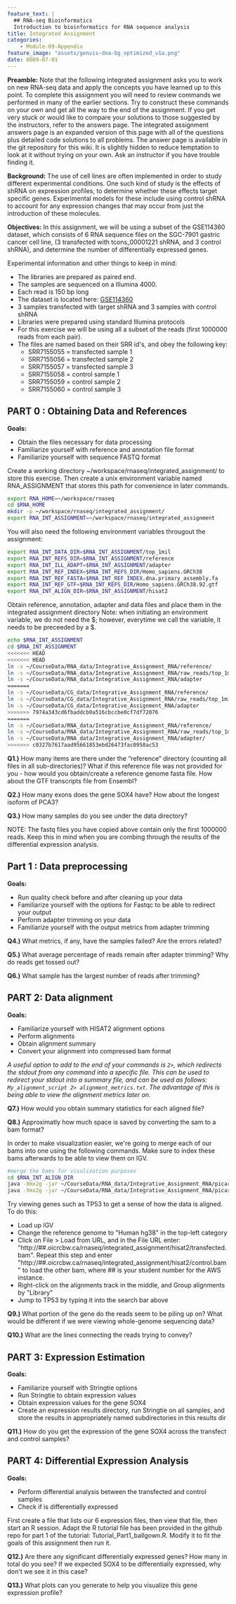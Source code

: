 ```yaml
---
feature_text: |
  ## RNA-seq Bioinformatics
  Introduction to bioinformatics for RNA sequence analysis
title: Integrated Assignment
categories:
    - Module-09-Appendix
feature_image: "assets/genvis-dna-bg_optimized_v1a.png"
date: 0009-07-01
---
```


**Preamble:** Note that the following integrated assignment asks you to work on new RNA-seq data and apply the concepts you have learned up to this point. To complete this assignment you will need to review commands we performed in many of the earlier sections. Try to construct these commands on your own and get all the way to the end of the assignment. If you get very stuck or would like to compare your solutions to those suggested by the instructors, refer to the answers page. The integrated assignment answers page is an expanded version of this page with all of the questions plus detailed code solutions to all problems. The answer page is available in the git repository for this wiki. It is slightly hidden to reduce temptation to look at it without trying on your own. Ask an instructor if you have trouble finding it.

**Background:** The use of cell lines are often implemented in order to study different experimental conditions. One such kind of study is the effects of shRNA on expression profiles, to determine whether these effects target specific genes. Experimental models for these include using control shRNA to account for any expression changes that may occur from just the introduction of these molecules. 

**Objectives:** In this assignment, we will be using a subset of the GSE114360 dataset, which consists of 6 RNA sequence files on the SGC-7901 gastric cancer cell line, (3 transfected with tcons_00001221 shRNA, and 3 control shRNA), and determine the number of differentially expressed genes.

Experimental information and other things to keep in mind:

- The libraries are prepared as paired end. 
- The samples are sequenced on a Illumina 4000. 
- Each read is 150 bp long 
- The dataset is located here: [GSE114360](https://www.ncbi.nlm.nih.gov/bioproject/PRJNA471072)
- 3 samples transfected with target shRNA and 3 samples with control shRNA
- Libraries were prepared using standard Illumina protocols
- For this exercise we will be using all a subset of the reads (first 1000000 reads from each pair). 
- The files are named based on their SRR id's, and obey the following key:
  - SRR7155055 = transfected sample 1
  - SRR7155056 = transfected sample 2
  - SRR7155057 = transfected sample 3
  - SRR7155058 = control sample 1
  - SRR7155059 = control sample 2
  - SRR7155060 = control sample 3

## PART 0 : Obtaining Data and References

**Goals:**

- Obtain the files necessary for data processing 
- Familiarize yourself with reference and annotation file format 
- Familiarize yourself with sequence FASTQ format 

Create a working directory ~/workspace/rnaseq/integrated_assignment/ to store this exercise. Then create a unix environment variable named RNA_ASSIGNMENT that stores this path for convenience in later commands.

```bash
export RNA_HOME=~/workspace/rnaseq
cd $RNA_HOME
mkdir -p ~/workspace/rnaseq/integrated_assignment/
export RNA_INT_ASSIGNMENT=~/workspace/rnaseq/integrated_assignment
```
You will also need the following environment variables througout the assignment:

```bash
export RNA_INT_DATA_DIR=$RNA_INT_ASSIGNMENT/top_1mil
export RNA_INT_REFS_DIR=$RNA_INT_ASSIGNMENT/reference
export RNA_INT_ILL_ADAPT=$RNA_INT_ASSIGNMENT/adapter
export RNA_INT_REF_INDEX=$RNA_INT_REFS_DIR/Homo_sapiens.GRCh38
export RNA_INT_REF_FASTA=$RNA_INT_REF_INDEX.dna.primary_assembly.fa
export RNA_INT_REF_GTF=$RNA_INT_REFS_DIR/Homo_sapiens.GRCh38.92.gtf
export RNA_INT_ALIGN_DIR=$RNA_INT_ASSIGNMENT/hisat2
```

Obtain reference, annotation, adapter and data files and place them in the integrated assignment directory
Note: when initiating an environment variable, we do not need the $; however, everytime we call the variable, it needs to be preceeded by a $.

```bash
echo $RNA_INT_ASSIGNMENT
cd $RNA_INT_ASSIGNMENT
<<<<<<< HEAD
<<<<<<< HEAD
ln -s ~/CourseData/RNA_data/Integrative_Assignment_RNA/reference/
ln -s ~/CourseData/RNA_data/Integrative_Assignment_RNA/raw_reads/top_1mil/ raw_reads
ln -s ~/CourseData/RNA_data/Integrative_Assignment_RNA/adapter
=======
ln -s ~/CourseData/CG_data/Integrative_Assignment_RNA/reference/
ln -s ~/CourseData/CG_data/Integrative_Assignment_RNA/raw_reads/top_1mil/
ln -s ~/CourseData/CG_data/Integrative_Assignment_RNA/adapter
>>>>>>> 7974a343cd6fbaddcb0a516cbccbe0cf7df72076
=======
ln -s ~/CourseData/RNA_data/Integrative_Assignment_RNA/reference/
ln -s ~/CourseData/RNA_data/Integrative_Assignment_RNA/raw_reads/top_1mil/
ln -s ~/CourseData/RNA_data/Integrative_Assignment_RNA/adapter/
>>>>>>> c0327b7617aad95661853ebd26473fac0958ac53
```

**Q1.)** How many items are there under the “reference” directory (counting all files in all sub-directories)? What if this reference file was not provided for you - how would you obtain/create a reference genome fasta file. How about the GTF transcripts file from Ensembl?

**Q2.)** How many exons does the gene SOX4 have? How about the longest isoform of PCA3?

**Q3.)** How many samples do you see under the data directory?

NOTE: The fastq files you have copied above contain only the first 1000000 reads. Keep this in mind when you are combing through the results of the differential expression analysis.

## Part 1 : Data preprocessing

**Goals:**

- Run quality check before and after cleaning up your data
- Familiarize yourself with the options for Fastqc to be able to redirect your output
- Perform adapter trimming on your data
- Familiarize yourself with the output metrics from adapter trimming

**Q4.)** What metrics, if any, have the samples failed? Are the errors related?

**Q5.)** What average percentage of reads remain after adapter trimming? Why do reads get tossed out?

**Q6.)** What sample has the largest number of reads after trimming?

## PART 2: Data alignment

**Goals:**
- Familiarize yourself with HISAT2 alignment options 
- Perform alignments 
- Obtain alignment summary
- Convert your alignment into compressed bam format

*A useful option to add to the end of your commands is `2>`, which redirects the stdout from any command into a specific file. This can be used to redirect your stdout into a summary file, and can be used as follows: `My_alignment_script 2> alignment_metrics.txt`. The advantage of this is being able to view the alignment metrics later on.*

**Q7.)** How would you obtain summary statistics for each aligned file?

**Q8.)** Approximatly how much space is saved by converting the sam to a bam format?

In order to make visualization easier, we're going to merge each of our bams into one using the following commands. Make sure to index these bams afterwards to be able to view them on IGV.
```bash
#merge the bams for visulization purposes
cd $RNA_INT_ALIGN_DIR
java -Xmx2g -jar ~/CourseData/RNA_data/Integrative_Assignment_RNA/picard.jar MergeSamFiles OUTPUT=transfected.bam INPUT=SRR7155055.bam INPUT=SRR7155056.bam INPUT=SRR7155057.bam
java -Xmx2g -jar ~/CourseData/RNA_data/Integrative_Assignment_RNA/picard.jar MergeSamFiles OUTPUT=control.bam INPUT=SRR7155058.bam INPUT=SRR7155059.bam INPUT=SRR7155060.bam
```

Try viewing genes such as TP53 to get a sense of how the data is aligned. To do this:
- Load up IGV
- Change the reference genome to "Human hg38" in the top-left category
- Click on File > Load from URL, and in the File URL enter: "http://##.oicrcbw.ca/rnaseq/integrated_assignment/hisat2/transfected.bam". Repeat this step and enter "http://##.oicrcbw.ca/rnaseq/integrated_assignment/hisat2/control.bam" to load the other bam, where ## is your student number for the AWS instance.
- Right-click on the alignments track in the middle, and Group alignments by "Library"
- Jump to TP53 by typing it into the search bar above

**Q9.)** What portion of the gene do the reads seem to be piling up on? What would be different if we were viewing whole-genome sequencing data?

**Q10.)** What are the lines connecting the reads trying to convey?


## PART 3: Expression Estimation

**Goals:**

- Familiarize yourself with Stringtie options 
- Run Stringtie to obtain expression values 
- Obtain expression values for the gene SOX4 
- Create an expression results directory, run Stringtie on all samples, and store the results in appropriately named subdirectories in this results dir

**Q11.)** How do you get the expression of the gene SOX4 across the transfect and control samples?

## PART 4: Differential Expression Analysis

**Goals:**

- Perform differential analysis between the transfected and control samples 
- Check if is differentially expressed 

First create a file that lists our 6 expression files, then view that file, then start an R session. Adapt the R tutorial file has been provided in the github repo for part 1 of the tutorial: Tutorial_Part1_ballgown.R. Modify it to fit the goals of this assignment then run it. 

**Q12.)** Are there any significant differentially expressed genes? How many in total do you see? If we expected SOX4 to be differentially expressed, why don't we see it in this case? 

**Q13.)** What plots can you generate to help you visualize this gene expression profile?
